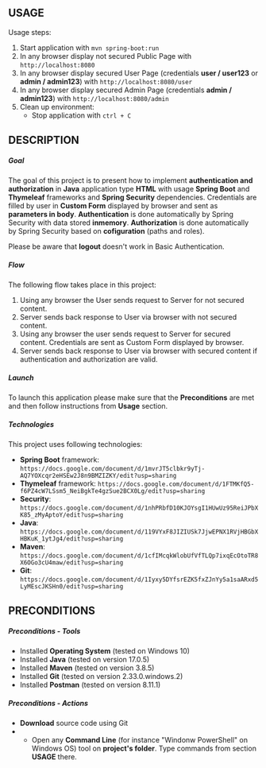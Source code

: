 USAGE
-----

Usage steps:
1. Start application with `mvn spring-boot:run`
1. In any browser display not secured Public Page with `http://localhost:8080`
1. In any browser display secured User Page (credentials **user / user123** or **admin / admin123**) with `http://localhost:8080/user`
1. In any browser display secured Admin Page (credentials **admin / admin123**) with `http://localhost:8080/admin`
1. Clean up environment:
    * Stop application with `ctrl + C`


DESCRIPTION
-----------

##### Goal
The goal of this project is to present how to implement **authentication and authorization** in **Java** application type **HTML** with usage **Spring Boot** and **Thymeleaf** frameworks and **Spring Security** dependencies. Credentials are filled by user in **Custom Form** displayed by browser and sent as **parameters in body**. **Authentication** is done automatically by Spring Security with data stored **inmemory**. **Authorization** is done automatically by Spring Security based on **cofiguration** (paths and roles).

Please be aware that **logout** doesn't work in Basic Authentication.

##### Flow
The following flow takes place in this project:
1. Using any browser the User sends request to Server for not secured content. 
1. Server sends back response to User via browser with not secured content.
1. Using any browser the user sends request to Server for secured content. Credentials are sent as Custom Form displayed by browser. 
1. Server sends back response to User via browser with secured content if authentication and authorization are valid.

##### Launch
To launch this application please make sure that the **Preconditions** are met and then follow instructions from **Usage** section.

##### Technologies
This project uses following technologies:
* **Spring Boot** framework: `https://docs.google.com/document/d/1mvrJT5clbkr9yTj-AQ7YOXcqr2eHSEw2J8n9BMZIZKY/edit?usp=sharing`
* **Thymeleaf** framework: `https://docs.google.com/document/d/1FTMKfQ5-f6PZ4cW7LSsm5_NeiBgkTe4gzSue2BCX0Lg/edit?usp=sharing`
* **Security**: `https://docs.google.com/document/d/1nhPRbfD10KJOYsgI1HUwUz95ReiJPbXK85_zMyAptoY/edit?usp=sharing`
* **Java**: `https://docs.google.com/document/d/119VYxF8JIZIUSk7JjwEPNX1RVjHBGbXHBKuK_1ytJg4/edit?usp=sharing`
* **Maven**: `https://docs.google.com/document/d/1cfIMcqkWlobUfVfTLQp7ixqEcOtoTR8X6OGo3cU4maw/edit?usp=sharing`
* **Git**: `https://docs.google.com/document/d/1Iyxy5DYfsrEZK5fxZJnYy5a1saARxd5LyMEscJKSHn0/edit?usp=sharing`


PRECONDITIONS
-------------

##### Preconditions - Tools
* Installed **Operating System** (tested on Windows 10)
* Installed **Java** (tested on version 17.0.5)
* Installed **Maven** (tested on version 3.8.5)
* Installed **Git** (tested on version 2.33.0.windows.2)
* Installed **Postman** (tested on version 8.11.1)

##### Preconditions - Actions
* **Download** source code using Git 
* * Open any **Command Line** (for instance "Windonw PowerShell" on Windows OS) tool on **project's folder**. Type commands from section **USAGE** there.